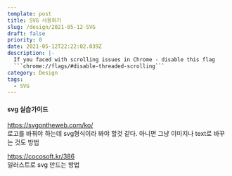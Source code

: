 ```yaml
---
template: post
title: SVG 사용하기
slug: /design/2021-05-12-SVG
draft: false
priority: 0
date: 2021-05-12T22:22:02.039Z
description: |-
  If you faced with scrolling issues in Chrome - disable this flag 
  ```chrome://flags/#disable-threaded-scrolling```
category: Design
tags:
  - SVG
---
```


#### svg 실습가이드

https://svgontheweb.com/ko/  
로고를 바꿔야 하는데 svg형식이라 봐야 할것 같다. 아니면 그냥 이미지나 text로 바꾸는 것도 방법

https://cocosoft.kr/386  
일러스트로 svg 만드는 방법
